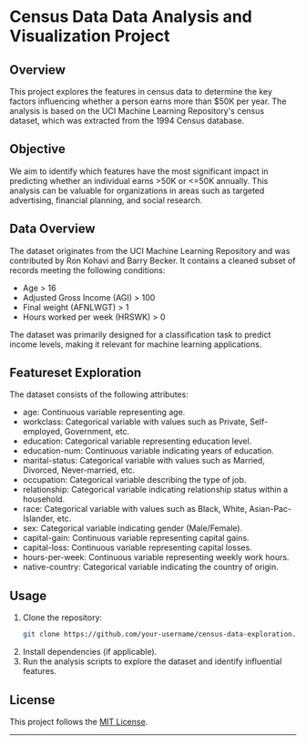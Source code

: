 # Census Data Data Analysis and Visualization Project

## Overview
This project explores the features in census data to determine the key factors influencing whether a person earns more than $50K per year. The analysis is based on the UCI Machine Learning Repository's census dataset, which was extracted from the 1994 Census database.

## Objective
We aim to identify which features have the most significant impact in predicting whether an individual earns >50K or <=50K annually. This analysis can be valuable for organizations in areas such as targeted advertising, financial planning, and social research.

## Data Overview
The dataset originates from the UCI Machine Learning Repository and was contributed by Ron Kohavi and Barry Becker. It contains a cleaned subset of records meeting the following conditions:
- Age > 16
- Adjusted Gross Income (AGI) > 100
- Final weight (AFNLWGT) > 1
- Hours worked per week (HRSWK) > 0

The dataset was primarily designed for a classification task to predict income levels, making it relevant for machine learning applications.

## Featureset Exploration
The dataset consists of the following attributes:

- age: Continuous variable representing age.
- workclass: Categorical variable with values such as Private, Self-employed, Government, etc.
- education: Categorical variable representing education level.
- education-num: Continuous variable indicating years of education.
- marital-status: Categorical variable with values such as Married, Divorced, Never-married, etc.
- occupation: Categorical variable describing the type of job.
- relationship: Categorical variable indicating relationship status within a household.
- race: Categorical variable with values such as Black, White, Asian-Pac-Islander, etc.
- sex: Categorical variable indicating gender (Male/Female).
- capital-gain: Continuous variable representing capital gains.
- capital-loss: Continuous variable representing capital losses.
- hours-per-week: Continuous variable representing weekly work hours.
- native-country: Categorical variable indicating the country of origin.

## Usage
1. Clone the repository:
   ```sh
   git clone https://github.com/your-username/census-data-exploration.git
   ```
2. Install dependencies (if applicable).
3. Run the analysis scripts to explore the dataset and identify influential features.

## License
This project follows the [MIT License](LICENSE).

---


